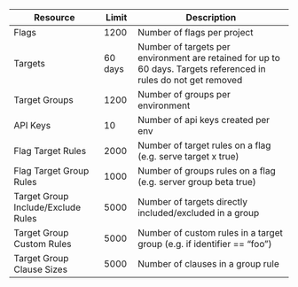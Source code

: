 | Resource                           | Limit   | Description                                                                                                    |
| ---------------------------------- | ------- | -------------------------------------------------------------------------------------------------------------- |
| Flags                              | 1200    | Number of flags per  project                                                                                   |
| Targets                            | 60 days | Number of targets per environment are retained for up to 60 days. Targets referenced in rules do not get removed |
| Target Groups                      | 1200    | Number of groups per environment                                                                               |
| API Keys                           | 10      | Number of api keys created per env                                                                             |
| Flag Target Rules                  | 2000    | Number of target rules on a flag (e.g. serve target x true)                                                    |
| Flag Target Group Rules            | 1000    | Number of groups rules on a flag (e.g. server group beta true)                                                 |
| Target Group Include/Exclude Rules | 5000    | Number of targets directly included/excluded in a group                                                        |
| Target Group Custom Rules          | 5000    | Number of custom rules in a target group (e.g. if identifier == “foo”)                                                           |
| Target Group Clause Sizes          | 5000    | Number of clauses in a group rule                                                                              |